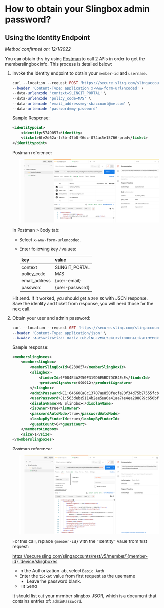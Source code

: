 # How to obtain your Slingbox admin password?

## Using the Identity Endpoint

*Method confirmed on: 12/1/2022*

You can obtain this by using [Postman](https://www.postman.com/downloads/) to call 2 APIs in order to get the memberslingbox info. This process is detailed below:

1. Invoke the Identity endpoint to obtain your `member-id` and `username`.

    ```php
    curl --location --request POST 'https://secure.sling.com/slingaccounts/rest/v3/identitypoint' \
    --header 'Content-Type: application x-www-form-urlencoded' \
    --data-urlencode 'context=SLINGIT_PORTAL' \
    --data-urlencode 'policy_code=MAS' \
    --data-urlencode 'email_address=my-sbaccount@me.com' \
    --data-urlencode 'password=my-password'
    ```

    Sample Response:

    ```xml
    <identitypoint>
        <identity>5749057</identity>
        <ticket>6fe2d62a-fa5b-47b8-96dc-074ac5e15766-prod</ticket>
    </identitypoint>
    ```

    Postman reference:

    > ![](./assets/img/sc-iden-endp.png)

    In Postman > Body tab:

    - Select `x-www-form-urlencoded`.
    - Enter following key / values:

        | key	| value |
        | ------ | ------ |
        | context	| SLINGIT_PORTAL |
        | policy_code	| MAS |
        | email_address	| {user-email} |
        | password	| {user-password} |

    Hit send. If it worked, you should get a `200 OK` with JSON response. Save the identity and ticket from response, you will need those for the next call.

2. Obtain your user and admin password:

    ```php
    curl --location --request GET 'https://secure.sling.com/slingaccounts/rest/v5/member/8239057/device/slingboxes' \
    --header 'Content-Type: application/json' \
    --header 'Authorization: Basic GGbZlNEJ2MmEtZmE3Yi00OHR4LTk2OTMtMDc0YWM1ZTc1NzR5LXByb2Q1'
    ```

    Sample response:

    ```xml
    <memberslingboxes>
        <memberslingbox>
            <memberSlingBoxId>8239057</memberSlingBoxId>
            <slingbox>
                <finderId>0F084E4A2950F319D6E6BD7DCB4E4E</finderId>
                <productSignature>000012</productSignature>
            </slingbox>
            <adminPassword>E1:646608a8c13707ae850fecfe20f34d75b97555fcbd3dc3a0a32f14c43b4a05</adminPassword>
            <userPassword>E1:563deba5114b2ee5ea0a41aa76e4ea288879c650bfb9c5faa793f859786d2c0</userPassword>
            <displayName>My Slingbox</displayName>
            <isOwner>true</isOwner>
            <passwordAutoMode>true</passwordAutoMode>
            <lookupByFinderId>true</lookupByFinderId>
            <guestCount>0</guestCount>
        </memberslingbox>
        <size>1</size>
    </memberslingboxes>
    ```

    Postman reference:
    
    > ![](./assets/img/sc-get-pwd.png)
    
    For this call, replace `{member-id}` with the "identity" value from first request:

    https://secure.sling.com/slingaccounts/rest/v5/member/`{member-id}`/device/slingboxes

    - In the Authorization tab, select `Basic Auth`
    - Enter the `ticket` value from first request as the username
        - Leave the password blank.
    - Hit Send

    It should list out your member slingbox JSON, which is a document that contains entries of: `adminPassword`.